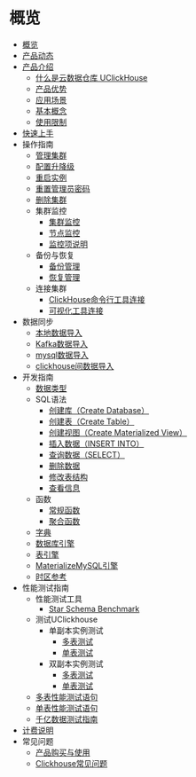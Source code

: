 # 概览

* [概览](/uclickhouse/README)
* [产品动态](/uclickhouse/dynamics)
* [产品介绍](/uclickhouse/architecture)
  * [什么是云数据仓库 UClickHouse](/uclickhouse/architecture/simple_intro)
  * [产品优势](/uclickhouse/architecture/advantages)
  * [应用场景](/uclickhouse/architecture/scenarios)
  * [基本概念](/uclickhouse/architecture/basic_concept)
  * [使用限制](/uclickhouse/architecture/limit)
* [快速上手](/uclickhouse/gettingstart)
* 操作指南
  * [管理集群](/uclickhouse/operation_guide/manage_cluster)
  * [配置升降级](/uclickhouse/operation_guide/resize_cluster)
  * [重启实例](/uclickhouse/operation_guide/restart_cluster)
  * [重置管理员密码](/uclickhouse/operation_guide/reset_password)
  * [删除集群](/uclickhouse/operation_guide/delete_cluster)
  * 集群监控
    * [集群监控](/uclickhouse/operation_guide/monitor/cluster)
    * [节点监控](/uclickhouse/operation_guide/monitor/node)
    * [监控项说明](/uclickhouse/operation_guide/monitor/metrics)
  * 备份与恢复
    * [备份管理](/uclickhouse/operation_guide/backup_restore/backup)
    * [恢复管理](/uclickhouse/operation_guide/backup_restore/restore)
  * 连接集群
    * [ClickHouse命令行工具连接](/uclickhouse/operation_guide/connect_cluster/client)
    * [可视化工具连接](/uclickhouse/operation_guide/connect_cluster/visual_tools)
* 数据同步
  * [本地数据导入](/uclickhouse/dump_data/local_data)
  * [Kafka数据导入](/uclickhouse/dump_data/kafka_data)
  * [mysql数据导入](/uclickhouse/dump_data/mysql_data)
  * [clickhouse间数据导入](/uclickhouse/dump_data/clickhouse_data)
* 开发指南
  * [数据类型](/uclickhouse/developer/data_type)
  * SQL语法
    * [创建库（Create Database）](/uclickhouse/developer/sql_grammar/create_database)
    * [创建表（Create Table）](/uclickhouse/developer/sql_grammar/create_table)
    * [创建视图（Create Materialized View）](/uclickhouse/developer/sql_grammar/materialized_view)
    * [插入数据（INSERT INTO）](/uclickhouse/developer/sql_grammar/insert_into)
    * [查询数据（SELECT）](/uclickhouse/developer/sql_grammar/select)
    * [删除数据](/uclickhouse/developer/sql_grammar/delete)
    * [修改表结构](/uclickhouse/developer/sql_grammar/modify_table)
    * [查看信息](/uclickhouse/developer/sql_grammar/show_info)
  * 函数
    * [常规函数](/uclickhouse/developer/functions/conventional)
    * [聚合函数](/uclickhouse/developer/functions/aggregation)
  * [字典](/uclickhouse/developer/dictionary)
  * [数据库引擎](/uclickhouse/developer/database_engine)
  * [表引擎](/uclickhouse/developer/table_engine)
  * [MaterializeMySQL引擎](/uclickhouse/developer/materializeMySQL)
  * [时区参考](/uclickhouse/developer/timezone_list)
* 性能测试指南
  * 性能测试工具
    * [Star Schema Benchmark](/uclickhouse/test/tool/ssb)
  * 测试UClickhouse
    * 单副本实例测试
      * [多表测试](/uclickhouse/test/uclickhouse_test/one_replicate_multiple)
      * [单表测试](/uclickhouse/test/uclickhouse_test/one_replicate_single)
    * 双副本实例测试 
      * [多表测试](/uclickhouse/test/uclickhouse_test/two_replicate_multiple)
      * [单表测试](/uclickhouse/test/uclickhouse_test/two_replicate_single)
  * [多表性能测试语句](/uclickhouse/test/multiple_query)
  * [单表性能测试语句](/uclickhouse/test/single_query)
  * [千亿数据测试指南](/uclickhouse/test/100billion)
* [计费说明](/uclickhouse/price)
* 常见问题
  * [产品购买与使用](/uclickhouse/problem/product_use)
  * [Clickhouse常见问题](/uclickhouse/problem/clickhouse_use)

